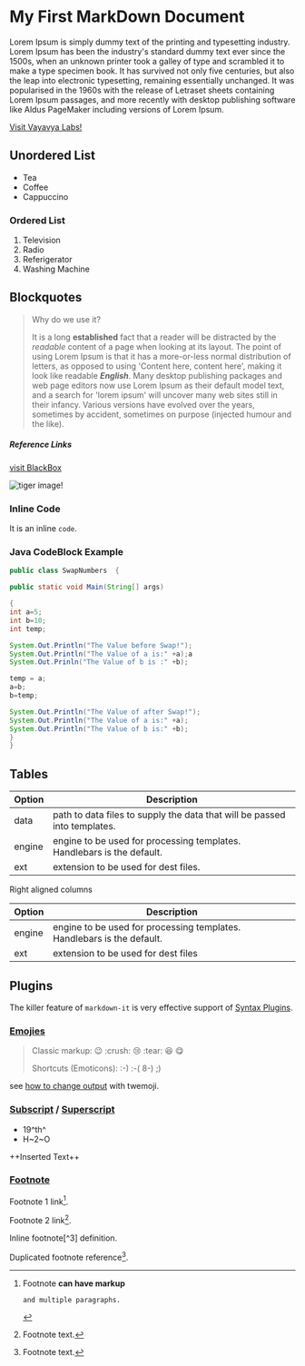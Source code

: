 # My First MarkDown Document

Lorem Ipsum is simply dummy text of the printing and typesetting industry. Lorem Ipsum has been the industry's standard dummy text ever since the 1500s, when an unknown printer took a galley of type and scrambled it to make a type specimen book. It has survived not only five centuries, but also the leap into electronic typesetting, remaining essentially unchanged. It was popularised in the 1960s with the release of Letraset sheets containing Lorem Ipsum passages, and more recently with desktop publishing software like Aldus PageMaker including versions of Lorem Ipsum.

[Visit Vayavya Labs!](http://www.vayavyalab.ocm)

## Unordered List

 * Tea
 * Coffee
 * Cappuccino
  
 ### Ordered List
 
 1. Television
 2. Radio
 3. Referigerator
 4. Washing Machine


## Blockquotes

>Why do we use it?
>
>It is a long **established** fact that a reader will be distracted by the _readable_ content of a page when looking at its layout. The point of using Lorem Ipsum is that it has a more-or-less normal distribution of letters, as opposed to using 'Content here, content here', making it look like readable **_English_**. Many desktop publishing packages and web page editors now use Lorem Ipsum as their default model text, and a search for 'lorem ipsum' will uncover many web sites still in their infancy. Various versions have evolved over the years, sometimes by accident, sometimes on purpose (injected humour and the like).


##### Reference Links 


[visit BlackBox][networking company]

[networking company]:http://www.blackbox.company


![tiger image!](http://www.savanas.com)


### Inline Code

It is an inline `code`.

### Java CodeBlock Example

``` java
public class SwapNumbers  {

public static void Main(String[] args)

{
int a=5;
int b=10;
int temp;

System.Out.Println("The Value before Swap!");
System.Out.Println("The Value of a is:" +a);a
System.Out.Prinln("The Value of b is :" +b);

temp = a;
a=b;
b=temp;

System.Out.Println("The Value of after Swap!");
System.Out.Println("The Value of a is:" +a);
System.Out.Println("The Value of b is:" +b);
}
}
```

## Tables

| Option | Description |
| ------ | ----------- |
| data   | path to data files to supply the data that will be passed into templates.|
| engine | engine to be used for processing templates. Handlebars is the default.    |
| ext    | extension to be used for dest files. |

Right aligned columns

| Option | Description |
| ------ | ----------- |
| engine | engine to be used for processing templates. Handlebars is the default. |
| ext    | extension to be used for dest files | 


## Plugins

The killer feature of `markdown-it` is very effective support of [Syntax Plugins](https://www.npmjs.org/browse/keyword/markdown-it-plugin).


### [Emojies](https://github.com/markdown-it/markdown-it-emoji)

> Classic markup: :wink: :crush: :cry: :tear: :laughing:  :yum:
>
> Shortcuts (Emoticons): :-) :-(  8-) ;)

see [how to change output](https://github.com/markdown-it/markdown-it-emoji#change-output) with twemoji. 

### [Subscript](https://github.com/markdown-it/markdown-it-sub) / [Superscript](https://github.com/markdown-it/markdown-it-sup)

* 19^th^
* H~2~O	

++Inserted Text++

### [Footnote](https://github.com/markdown-it/markdown-it-footnote)

Footnote 1 link[^first].

Footnote 2 link[^second].

Inline footnote[^3] definition.

Duplicated footnote reference[^second].

[^first]: Footnote **can have markup**

        and multiple paragraphs.
		
[^second]: Footnote text.








 
 
 